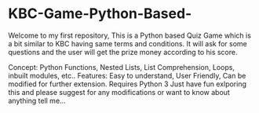 # KBC-Game-Python-Based-
Welcome to my first repository, This is a Python based Quiz Game which is a bit similar to KBC having same terms and conditions.
It will ask for some questions and the user will get the prize money according to his score.

Concept: Python Functions, Nested Lists, List Comprehension, Loops, inbuilt modules, etc..
Features: Easy to understand, User Friendly, Can be modified for further extension.
Requires Python 3
Just have fun exlporing this and please suggest for any modifications or want to know about anything tell me...
